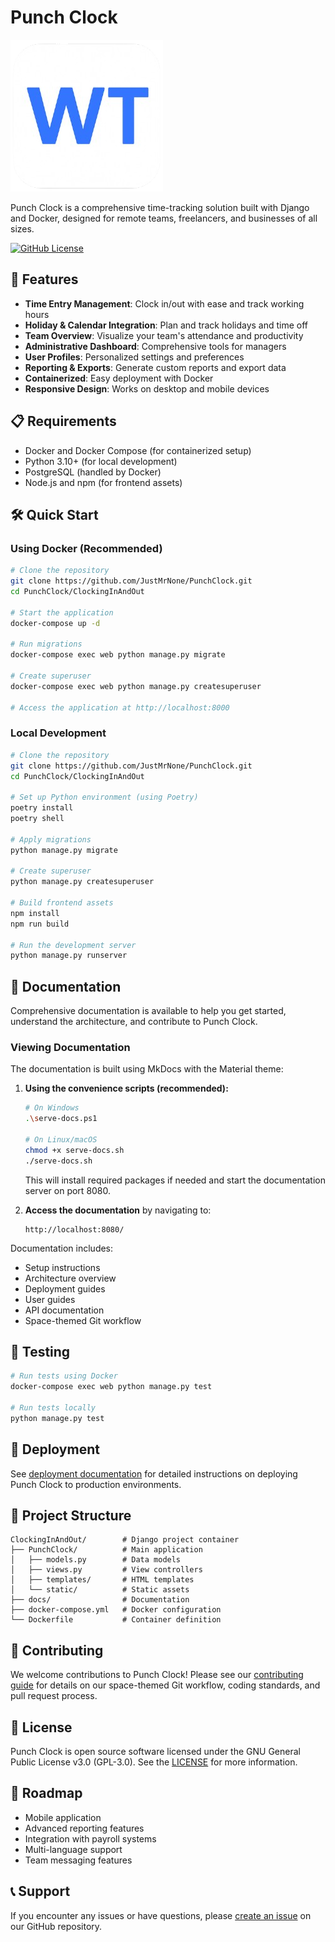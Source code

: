 # Punch Clock

![Punch Clock Logo](PunchClock/static/punch/img/favicon.png)

Punch Clock is a comprehensive time-tracking solution built with Django and Docker, designed for remote teams, freelancers, and businesses of all sizes.

[![GitHub License](https://img.shields.io/github/license/JustMrNone/PunchClock)](https://github.com/JustMrNone/PunchClock/blob/main/LICENSE)

## 🚀 Features

- **Time Entry Management**: Clock in/out with ease and track working hours
- **Holiday & Calendar Integration**: Plan and track holidays and time off
- **Team Overview**: Visualize your team's attendance and productivity
- **Administrative Dashboard**: Comprehensive tools for managers
- **User Profiles**: Personalized settings and preferences
- **Reporting & Exports**: Generate custom reports and export data
- **Containerized**: Easy deployment with Docker
- **Responsive Design**: Works on desktop and mobile devices

## 📋 Requirements

- Docker and Docker Compose (for containerized setup)
- Python 3.10+ (for local development)
- PostgreSQL (handled by Docker)
- Node.js and npm (for frontend assets)

## 🛠️ Quick Start

### Using Docker (Recommended)

```bash
# Clone the repository
git clone https://github.com/JustMrNone/PunchClock.git
cd PunchClock/ClockingInAndOut

# Start the application
docker-compose up -d

# Run migrations
docker-compose exec web python manage.py migrate

# Create superuser
docker-compose exec web python manage.py createsuperuser

# Access the application at http://localhost:8000
```

### Local Development

```bash
# Clone the repository
git clone https://github.com/JustMrNone/PunchClock.git
cd PunchClock/ClockingInAndOut

# Set up Python environment (using Poetry)
poetry install
poetry shell

# Apply migrations
python manage.py migrate

# Create superuser
python manage.py createsuperuser

# Build frontend assets
npm install
npm run build

# Run the development server
python manage.py runserver
```

## 📖 Documentation

Comprehensive documentation is available to help you get started, understand the architecture, and contribute to Punch Clock.

### Viewing Documentation

The documentation is built using MkDocs with the Material theme:

1. **Using the convenience scripts (recommended):**
   ```bash
   # On Windows
   .\serve-docs.ps1
   
   # On Linux/macOS
   chmod +x serve-docs.sh
   ./serve-docs.sh
   ```
   This will install required packages if needed and start the documentation server on port 8080.

2. **Access the documentation** by navigating to:
   ```
   http://localhost:8080/
   ```

Documentation includes:
- Setup instructions
- Architecture overview
- Deployment guides
- User guides
- API documentation
- Space-themed Git workflow

## 🧪 Testing

```bash
# Run tests using Docker
docker-compose exec web python manage.py test

# Run tests locally
python manage.py test
```

## 🚢 Deployment

See [deployment documentation](docs/deployment.md) for detailed instructions on deploying Punch Clock to production environments.

## 🧩 Project Structure

```
ClockingInAndOut/        # Django project container
├── PunchClock/          # Main application
│   ├── models.py        # Data models
│   ├── views.py         # View controllers
│   ├── templates/       # HTML templates
│   └── static/          # Static assets
├── docs/                # Documentation
├── docker-compose.yml   # Docker configuration
└── Dockerfile           # Container definition
```

## 👥 Contributing

We welcome contributions to Punch Clock! Please see our [contributing guide](docs/contributing.md) for details on our space-themed Git workflow, coding standards, and pull request process.

## 📝 License

Punch Clock is open source software licensed under the GNU General Public License v3.0 (GPL-3.0). See the [LICENSE](LICENSE) for more information.

## 🔮 Roadmap

- Mobile application
- Advanced reporting features
- Integration with payroll systems
- Multi-language support
- Team messaging features

## 📞 Support

If you encounter any issues or have questions, please [create an issue](https://github.com/JustMrNone/PunchClock/issues) on our GitHub repository.